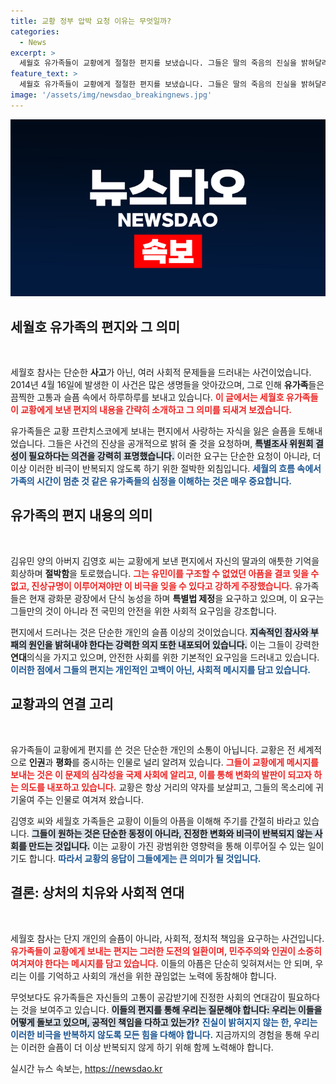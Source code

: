 ```yaml
---
title: 교황 정부 압박 요청 이유는 무엇일까?
categories:
  - News
excerpt: >
  세월호 유가족들이 교황에게 절절한 편지를 보냈습니다. 그들은 딸의 죽음의 진실을 밝혀달라며 정부의 모욕과 폭력을 고발했습니다. 특별법 제정을 요구하며 단식 중인 아빠의 절박한 호소가 귀를 기울일 수밖에 없게 합니다.
feature_text: >
  세월호 유가족들이 교황에게 절절한 편지를 보냈습니다. 그들은 딸의 죽음의 진실을 밝혀달라며 정부의 모욕과 폭력을 고발했습니다. 특별법 제정을 요구하며 단식 중인 아빠의 절박한 호소가 귀를 기울일 수밖에 없게 합니다.
image: '/assets/img/newsdao_breakingnews.jpg'
---
```


<p><img src="/assets/img/newsdao_breakingnews.jpg" alt="firstkoreanews 속보" /></p>

<h2 data-ke-size="size26">세월호 유가족의 편지와 그 의미</h2>

<p data-ke-size="size16">&nbsp;</p>

<p>세월호 참사는 단순한 <b>사고</b>가 아닌, 여러 사회적 문제들을 드러내는 사건이었습니다. 2014년 4월 16일에 발생한 이 사건은 많은 생명들을 앗아갔으며, 그로 인해 <b>유가족</b>들은 끔찍한 고통과 슬픔 속에서 하루하루를 보내고 있습니다. <b><span style="color: #ee2323;">이 글에서는 세월호 유가족들이 교황에게 보낸 편지의 내용을 간략히 소개하고 그 의미를 되새겨 보겠습니다.</span></b> </p>

<p>유가족들은 교황 프란치스코에게 보내는 편지에서 사랑하는 자식을 잃은 슬픔을 토해내었습니다. 그들은 사건의 진상을 공개적으로 밝혀 줄 것을 요청하며, <b><span style="background-color: #21538527;">특별조사 위원회 결성이 필요하다는 의견을 강력히 표명했습니다.</span></b> 이러한 요구는 단순한 요청이 아니라, 더 이상 이러한 비극이 반복되지 않도록 하기 위한 절박한 외침입니다. <b><span style="color: #1a5490;">세월의 흐름 속에서 가족의 시간이 멈춘 것 같은 유가족들의 심정을 이해하는 것은 매우 중요합니다.</span></b></p>

<h2 data-ke-size="size26">유가족의 편지 내용의 의미</h2>

<p data-ke-size="size16">&nbsp;</p>

<p>김유민 양의 아버지 김영호 씨는 교황에게 보낸 편지에서 자신의 딸과의 애틋한 기억을 회상하며 <b>절박함</b>을 토로했습니다. <b><span style="color: #ee2323;">그는 유민이를 구조할 수 없었던 아픔을 결코 잊을 수 없고, 진상규명이 이루어져야만 이 비극을 잊을 수 있다고 강하게 주장했습니다.</span></b> 유가족들은 현재 광화문 광장에서 단식 농성을 하며 <b>특별법 제정</b>을 요구하고 있으며, 이 요구는 그들만의 것이 아니라 전 국민의 안전을 위한 사회적 요구임을 강조합니다.</p>

<p>편지에서 드러나는 것은 단순한 개인의 슬픔 이상의 것이었습니다. <b><span style="background-color: #21538527;">지속적인 참사와 부패의 원인을 밝혀내야 한다는 강력한 의지 또한 내포되어 있습니다.</span></b> 이는 그들이 강력한 <b>연대</b>의식을 가지고 있으며, 안전한 사회를 위한 기본적인 요구임을 드러내고 있습니다. <b><span style="color: #1a5490;">이러한 점에서 그들의 편지는 개인적인 고백이 아닌, 사회적 메시지를 담고 있습니다.</span></b></p>

<h2 data-ke-size="size26">교황과의 연결 고리</h2>

<p data-ke-size="size16">&nbsp;</p>

<p>유가족들이 교황에게 편지를 쓴 것은 단순한 개인의 소통이 아닙니다. 교황은 전 세계적으로 <b>인권</b>과 <b>평화</b>를 중시하는 인물로 널리 알려져 있습니다. <b><span style="color: #ee2323;">그들이 교황에게 메시지를 보내는 것은 이 문제의 심각성을 국제 사회에 알리고, 이를 통해 변화의 발판이 되고자 하는 의도를 내포하고 있습니다.</span></b> 교황은 항상 거리의 약자를 보살피고, 그들의 목소리에 귀 기울여 주는 인물로 여겨져 왔습니다.</p>

<p>김영호 씨와 세월호 가족들은 교황이 이들의 아픔을 이해해 주기를 간절히 바라고 있습니다. <b><span style="background-color: #21538527;">그들이 원하는 것은 단순한 동정이 아니라, 진정한 변화와 비극이 반복되지 않는 사회를 만드는 것입니다.</span></b> 이는 교황이 가진 광범위한 영향력을 통해 이루어질 수 있는 일이기도 합니다. <b><span style="color: #1a5490;">따라서 교황의 응답이 그들에게는 큰 의미가 될 것입니다.</span></b></p>

<h2 data-ke-size="size26">결론: 상처의 치유와 사회적 연대</h2>

<p data-ke-size="size16">&nbsp;</p>

<p>세월호 참사는 단지 개인의 슬픔이 아니라, 사회적, 정치적 책임을 요구하는 사건입니다. <b><span style="color: #ee2323;">유가족들이 교황에게 보내는 편지는 그러한 도전의 일환이며, 민주주의와 인권이 소중히 여겨져야 한다는 메시지를 담고 있습니다.</span></b> 이들의 아픔은 단순히 잊혀져서는 안 되며, 우리는 이를 기억하고 사회의 개선을 위한 끊임없는 노력에 동참해야 합니다.</p>

<p>무엇보다도 유가족들은 자신들의 고통이 공감받기에 진정한 사회의 연대감이 필요하다는 것을 보여주고 있습니다. <b><span style="background-color: #21538527;">이들의 편지를 통해 우리는 질문해야 합니다: 우리는 이들을 어떻게 돌보고 있으며, 공적인 책임을 다하고 있는가?</span></b> <b><span style="color: #1a5490;">진실이 밝혀지지 않는 한, 우리는 이러한 비극을 반복하지 않도록 모든 힘을 다해야 합니다.</span></b> 지금까지의 경험을 통해 우리는 이러한 슬픔이 더 이상 반복되지 않게 하기 위해 함께 노력해야 합니다.</p>
실시간 뉴스 속보는, <a href="https://newsdao.kr" rel="dofollow">https://newsdao.kr</a>


